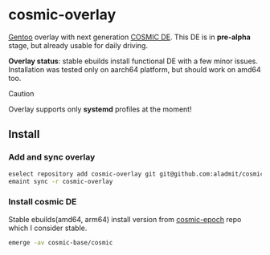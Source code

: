 # cosmic-overlay

[Gentoo](https://gentoo.org) overlay with next generation 
[COSMIC DE](https://blog.system76.com/tags/COSMIC%20DE). This DE is in
**pre-alpha** stage, but already usable for daily driving.

**Overlay status**: stable ebuilds install functional DE with a few minor
issues. Installation was tested only on aarch64 platform, but should work on
amd64 too.

> [!CAUTION]
> Overlay supports only **systemd** profiles at the moment!

## Install

### Add and sync overlay

```bash
eselect repository add cosmic-overlay git git@github.com:aladmit/cosmic-overlay.git
emaint sync -r cosmic-overlay
```

### Install cosmic DE

Stable ebuilds(amd64, arm64) install version from [cosmic-epoch](https://github.com/pop-os/cosmic-epoch)
repo which I consider stable.

```bash
emerge -av cosmic-base/cosmic
```

